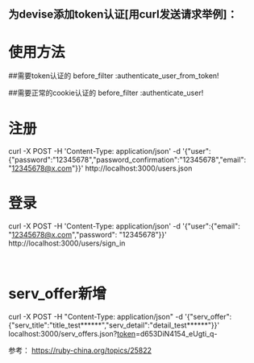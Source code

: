 ## 为devise添加token认证[用curl发送请求举例]：

# 使用方法

  ##需要token认证的
  before_filter :authenticate_user_from_token!
  
  ##需要正常的cookie认证的
  before_filter :authenticate_user!

# 注册

curl -X POST -H 'Content-Type: application/json' -d '{"user":{"password":"12345678","password_confirmation":"12345678","email": "12345678@x.com"}}' http://localhost:3000/users.json

# 登录

curl -X POST -H 'Content-Type: application/json' -d '{"user":{"email": "12345678@x.com","password": "12345678"}}' http://localhost:3000/users/sign_in

  
# serv_offer新增
curl -X POST -H "Content-Type: application/json" -d '{"serv_offer":{"serv_title":"title_test******","serv_detail":"detail_test******"}}' localhost:3000/serv_offers.json?[token](#token)=d653DiN4154_eUgti_q-

参考：
https://ruby-china.org/topics/25822
